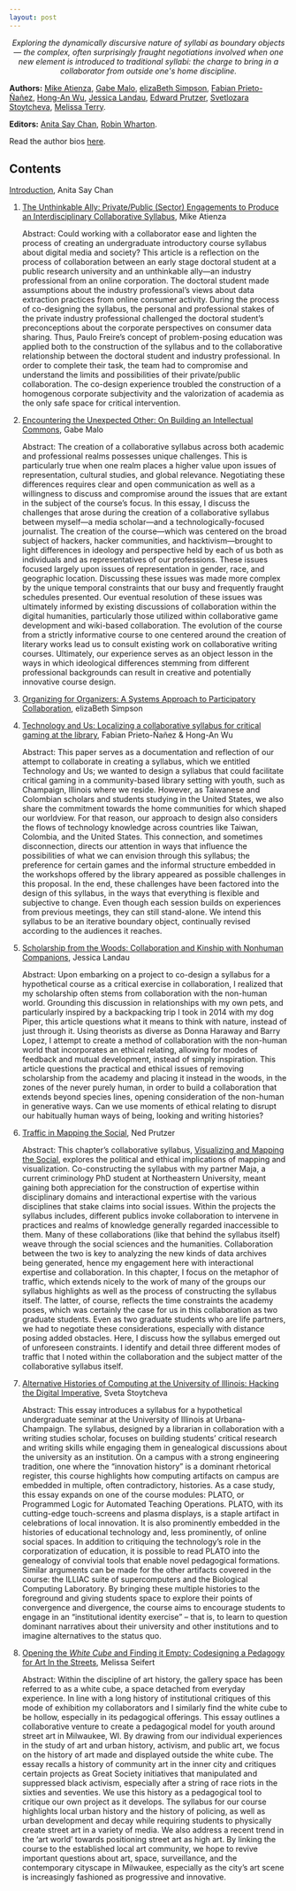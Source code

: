 ```yaml
---
layout: post
---
```


<p style="font-style: italic; text-align: center;">Exploring the dynamically discursive nature of syllabi as boundary objects — the complex, often surprisingly fraught negotiations involved when one new element is introduced to traditional syllabi: the charge to bring in a collaborator from outside one's home discipline.</p>

**Authors:** [Mike Atienza](authors.html#atienza), [Gabe Malo](authors.html#malo), [elizaBeth Simpson](authors.html#simpson), [Fabian Prieto-Ñañez](authors.html#prieto), [Hong-An Wu](authors.html#wu), [Jessica Landau](authors.html#landau), [Edward Prutzer](authors.html#prutzer), [Svetlozara Stoytcheva](authors.html#stoytcheva), [Melissa Terry](authors.html#terry).

**Editors:** [Anita Say Chan](authors.html#chan), [Robin Wharton](authors.html#wharton).

Read the author bios [here](authors.html).

## Contents

[Introduction](introduction), Anita Say Chan

1. [The Unthinkable Ally: Private/Public (Sector) Engagements to Produce an Interdisciplinary Collaborative Syllabus](atienza), Mike Atienza

    Abstract: Could working with a collaborator ease and lighten the process of creating an undergraduate introductory course syllabus about digital media and society? This article is a reflection on the process of collaboration between an early stage doctoral student at a public research university and an unthinkable ally—an industry professional from an online corporation. The doctoral student made assumptions about the industry professional’s views about data extraction practices from online consumer activity. During the process of co-designing the syllabus, the personal and professional stakes of the private industry professional challenged the doctoral student’s preconceptions about the corporate perspectives on consumer data sharing. Thus, Paulo Freire’s concept of problem-posing education was applied both to the construction of the syllabus and to the collaborative relationship between the doctoral student and industry professional. In order to complete their task, the team had to compromise and understand the limits and possibilities of their private/public collaboration. The co-design experience troubled the construction of a homogenous corporate subjectivity and the valorization of academia as the only safe space for critical intervention.

2. [Encountering the Unexpected Other: On Building an Intellectual Commons](mccoy), Gabe Malo

    Abstract: The creation of a collaborative syllabus across both academic and professional realms possesses unique challenges. This is particularly true when one realm places a higher value upon issues of representation, cultural studies, and global relevance. Negotiating these differences requires clear and open communication as well as a willingness to discuss and compromise around the issues that are extant in the subject of the course’s focus. In this essay, I discuss the challenges that arose during the creation of a collaborative syllabus between myself—a media scholar—and a technologically-focused journalist. The creation of the course—which was centered on the broad subject of hackers, hacker communities, and hacktivism—brought to light differences in ideology and perspective held by each of us both as individuals and as representatives of our professions. These issues focused largely upon issues of representation in gender, race, and geographic location. Discussing these issues was made more complex by the unique temporal constraints that our busy and frequently fraught schedules presented. Our eventual resolution of these issues was ultimately informed by existing discussions of collaboration within the digital humanities, particularly those utilized within collaborative game development and wiki-based collaboration. The evolution of the course from a strictly informative course to one centered around the creation of literary works lead us to consult existing work on collaborative writing courses. Ultimately, our experience serves as an object lesson in the ways in which ideological differences stemming from different professional backgrounds can result in creative and potentially innovative course design.

3. [Organizing for Organizers: A Systems Approach to Participatory Collaboration](simpson), elizaBeth Simpson

4. [Technology and Us: Localizing a collaborative syllabus for critical gaming at the library](FabianAnn), Fabian Prieto-Ñañez & Hong-An Wu

    Abstract: This paper serves as a documentation and reflection of our attempt to collaborate in creating a syllabus, which we entitled Technology and Us; we wanted to design a syllabus that could facilitate critical gaming in a community-based library setting with youth, such as Champaign, Illinois where we reside. However, as Taiwanese and Colombian scholars and students studying in the United States, we also share the commitment towards the home communities for which shaped our worldview. For that reason, our approach to design also considers the flows of technology knowledge across countries like Taiwan, Colombia, and the United States. This connection, and sometimes disconnection, directs our attention in ways that influence the possibilities of what we can envision through this syllabus; the preference for certain games and the informal structure embedded in the workshops offered by the library appeared as possible challenges in this proposal. In the end, these challenges have been factored into the design of this syllabus, in the ways that everything is flexible and subjective to change. Even though each session builds on experiences from previous meetings, they can still stand-alone. We intend this syllabus to be an iterative boundary object, continually revised according to the audiences it reaches.

5. [Scholarship from the Woods: Collaboration and Kinship with Nonhuman Companions](landau), Jessica Landau

    Abstract: Upon embarking on a project to co-design a syllabus for a hypothetical course as a critical exercise in collaboration, I realized that my scholarship often stems from collaboration with the non-human world. Grounding this discussion in relationships with my own pets, and particularly inspired by a backpacking trip I took in 2014 with my dog Piper, this article questions what it means to think with nature, instead of just through it. Using theorists as diverse as Donna Haraway and Barry Lopez, I attempt to create a method of collaboration with the non-human world that incorporates an ethical relating, allowing for modes of feedback and mutual development, instead of simply inspiration. This article questions the practical and ethical issues of removing scholarship from the academy and placing it instead in the woods, in the zones of the never purely human, in order to build a collaboration that extends beyond species lines, opening consideration of the non-human in generative ways. Can we use moments of ethical relating to disrupt our habitually human ways of being, looking and writing histories?

6. [Traffic in Mapping the Social](prutzer), Ned Prutzer

    Abstract: This chapter’s collaborative syllabus, [Visualizing and Mapping the Social](https://docs.google.com/document/d/1S1KxYgbSG37cge0QORHkf6HgTX8L2WkAc7eofmneSbk/edit), explores the political and ethical implications of mapping and visualization. Co-constructing the syllabus with my partner Maja, a current criminology PhD student at Northeastern University, meant gaining both appreciation for the construction of expertise within disciplinary domains and interactional expertise with the various disciplines that stake claims into social issues. Within the projects the syllabus includes, different publics invoke collaboration to intervene in practices and realms of knowledge generally regarded inaccessible to them. Many of these collaborations (like that behind the syllabus itself) weave through the social sciences and the humanities. Collaboration between the two is key to analyzing the new kinds of data archives being generated, hence my engagement here with interactional expertise and collaboration. In this chapter, I focus on the metaphor of traffic, which extends nicely to the work of many of the groups our syllabus highlights as well as the process of constructing the syllabus itself. The latter, of course, reflects the time constraints the academy poses, which was certainly the case for us in this collaboration as two graduate students. Even as two graduate students who are life partners, we had to negotiate these considerations, especially with distance posing added obstacles. Here, I discuss how the syllabus emerged out of unforeseen constraints. I identify and detail three different modes of traffic that I noted within the collaboration and the subject matter of the collaborative syllabus itself.

7. [Alternative Histories of Computing at the University of Illinois: Hacking the Digital Imperative](stoytcheva), Sveta Stoytcheva

    Abstract: This essay introduces a syllabus for a hypothetical undergraduate seminar at the University of Illinois at Urbana-Champaign. The syllabus, designed by a librarian in collaboration with a writing studies scholar, focuses on building students’ critical research and writing skills while engaging them in genealogical discussions about the university as an institution. On a campus with a strong engineering tradition, one where the “innovation history” is a dominant rhetorical register, this course highlights how computing artifacts on campus are embedded in multiple, often contradictory, histories. As a case study, this essay expands on one of the course modules: PLATO, or Programmed Logic for Automated Teaching Operations. PLATO, with its cutting-edge touch-screens and plasma displays, is a staple artifact in celebrations of local innovation. It is also prominently embedded in the histories of educational technology and, less prominently, of online social spaces. In addition to critiquing the technology’s role in the corporatization of education, it is possible to read PLATO into the genealogy of convivial tools that enable novel pedagogical formations. Similar arguments can be made for the other artifacts covered in the course: the ILLIAC suite of supercomputers and the Biological Computing Laboratory. By bringing these multiple histories to the foreground and giving students space to explore their points of convergence and divergence, the course aims to encourage students to engage in an “institutional identity exercise” – that is, to learn to question dominant narratives about their university and other institutions and to imagine alternatives to the status quo.

8. [Opening the *White Cube* and Finding it Empty: Codesigning a Pedagogy for Art In the Streets](seifert), Melissa Seifert

    Abstract: Within the discipline of art history, the gallery space has been referred to as a white cube, a space detached from everyday experience. In line with a long history of institutional critiques of this mode of exhibition my collaborators and I similarly find the white cube to be hollow, especially in its pedagogical offerings. This essay outlines a collaborative venture to create a pedagogical model for youth around street art in Milwaukee, WI. By drawing from our individual experiences in the study of art and urban history, activism, and public art, we focus on the history of art made and displayed outside the white cube. The essay recalls a history of community art in the inner city and critiques certain projects as Great Society initiatives that manipulated and suppressed black activism, especially after a string of race riots in the sixties and seventies. We use this history as a pedagogical tool to critique our own project as it develops. The syllabus for our course highlights local urban history and the history of policing, as well as urban development and decay while requiring students to physically create street art in a variety of media. We also address a recent trend in the ‘art world’ towards positioning street art as high art. By linking the course to the established local art community, we hope to revive important questions about art, space, surveillance, and the contemporary cityscape in Milwaukee, especially as the city’s art scene is increasingly fashioned as progressive and innovative.
